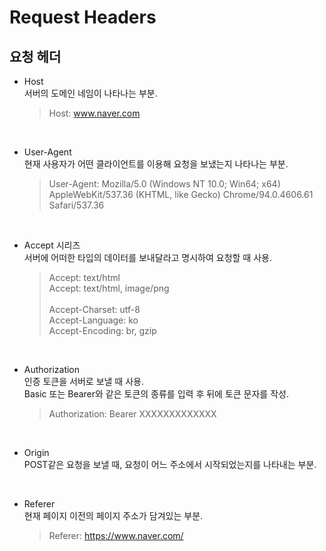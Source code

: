 # Request Headers
## 요청 헤더
- Host <br>
서버의 도메인 네임이 나타나는 부분.
    > Host: www.naver.com

<br>

- User-Agent <br>
현재 사용자가 어떤 클라이언트를 이용해 요청을 보냈는지 나타나는 부분.
    > User-Agent: Mozilla/5.0 (Windows NT 10.0; Win64; x64) AppleWebKit/537.36 (KHTML, like Gecko) Chrome/94.0.4606.61 Safari/537.36

<br>

- Accept 시리즈<br>
서버에 어떠한 타입의 데이터를 보내달라고 명시하여 요청할 때 사용.
    > Accept: text/html <br>
    > Accept: text/html, image/png <br> <br>
    > Accept-Charset: utf-8 <br>
    > Accept-Language: ko <br>
    > Accept-Encoding: br, gzip
 
<br>

- Authorization <br>
인증 토큰을 서버로 보낼 때 사용. <br>
Basic 또는 Bearer와 같은 토큰의 종류를 입력 후 뒤에 토큰 문자를 작성.
    > Authorization: Bearer XXXXXXXXXXXXX

<br>

- Origin <br>
POST같은 요청을 보낼 때, 요청이 어느 주소에서 시작되었는지를 나타내는 부분.

<br>

- Referer <br>
현재 페이지 이전의 페이지 주소가 담겨있는 부분.
    > Referer: https://www.naver.com/